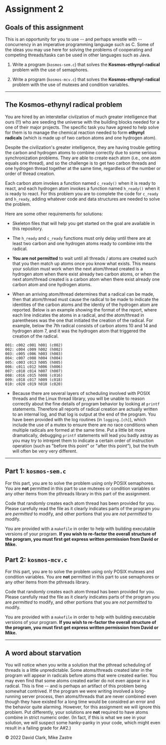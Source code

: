 # Assignment 2

## Goals of this assignment

This is an opportunity for you to use -- and perhaps wrestle with --
concurrency in an imperative programming language such as C. Some of
the ideas you may use here for solving the problems of cooperating
and competing threads/tasks can be used in other languages such as Java.

1. Write a program (`kosmos-sem.c`) that solves the **Kosmos-ethynyl-radical**
problem with the use of semaphores.

2. Write a program (`kosmos-mcv.c`) that solves the **Kosmos-ethynyl-radical**
problem with the use of mutexes and condition variables.

---

## The **Kosmos-ethynyl radical** problem

You are hired by an interstellar civilzation of much greater intelligence that
ours (!!) who are seeding the universe with the building blocks needed for a
one of their major projects. The specific task you have agreed to help solve
for them is to manage the chemical reaction needed to form **ethynyl radicals**
(which is made up of two carbon atoms and one hydrogen atom).

Despite the civilization's greater intelligence, they are having trouble getting
the carbon and hydrogen atoms to combine correctly due to some serious synchronization
problems. They are able to create each atom (i.e., one atom equals one thread), and so 
the challenge is to get two carbon threads and one hydrogen thread together at the
same time, regardless of the number or order of thread creation.

Each carbon atom invokes a function named `c_ready()` when it is ready to react, and
each hydrogen atom invokes a function named `h_ready()` when it is ready to react.
For this problem you are to complete the code for `c_ready` and `h_ready`, adding 
whatever code and data structures are needed to solve the problem.

Here are some other requirements for solutions:

* Skeleton files that will help you get started on the goal are available in
  this repository.

* The `h_ready` and `c_ready` functions must only delay until there are at least
  two carbon and one hydrogen atoms ready to combine into the radical.

* **You are not permitted** to wait until all threads / atoms are created such
  that you then match up atoms once you know what exists. This means your
  solution must work when the next atom/thread created is a hydrogen atom when
  there exist already two carbon atoms, or when the next atom/thread created is a
  carbon atom when there exist already one carbon atom and one hydrogen atoms.

* When an arriving atom/thread determines that a radical can be made, then that
  atom/thread must cause the radical to be made to indicate the identities of the
  carbon atoms and the identiy of the hydrogen atom are reported. Below is an
  example showing the format of the report, where each line indicates the atoms
  in a radical, and the atom/thread in parentheses was the one that initiated the
  creation of the radical. For example, below the 7th radical consists of carbon
  atoms 10 and 14 and hydrogen atom 7, and it was the hydrogen atom that triggered
  the creation of the radical.

```
001: c002 c001 h001 (c002)
002: c004 c009 h002 (h002)
003: c005 c006 h003 (h003)
004: c007 c008 h004 (h004)
005: c003 c013 h005 (h005)
006: c011 c012 h006 (h006)
007: c010 c014 h007 (h007)
008: c016 c015 h008 (c016)
009: c018 c017 h009 (c018)
010: c020 c019 h010 (c020)
```

* Because there are several layers of scheduling involved with POSIX threads
and the Linux thread library, you will be unable to reason correctly about the
fine details of program behavior by looking at `printf` statements. Therefore
all reports of radical creation are actually written to an internal log, and
that log is output at the end of the program. You have been provided with the
log routines (in `logging.[ch]`), which include the use of a mutex to ensure
there are no race conditions when multiple radicals are formed at the same
time. Put a little bit more dramatically, debugging `printf` statements will
lead you badly astray as you may try to intrepret them to indicate a certain
order of instruction operation (such as "before this point" or "after this
point"), but the truth will often be very very different.

---

## Part 1: `kosmos-sem.c`

For this part, you are to solve the problem using only POSIX semaphores. You are **not** 
permitted in this part to use mutexes or condition variables or any other items from 
the pthreads library in this part of the assignment.

Code that randomly creates each atom thread has been provided for you. Please carefully 
read the file as it clearly indicates parts of the program you are *permitted* to modify,
and other portions that you are *not permitted* to modify.

You are provided with a `makefile` in order to help with building executable
versions of your program. **If you wish to re-factor the overall structure of
the program, you must first get express written permission from David or Mike.**


## Part 2: `kosmos-mcv.c`

For this part, you are to solve the problem using only POSIX mutexes and
condition variables. You are **not** permitted in this part to use semaphores
or any other items from the pthreads library.

Code that randomly creates each atom thread has been provided for you. Please carefully 
read the file as it clearly indicates parts of the program you are *permitted* to modify,
and other portions that you are *not permitted* to modify.

You are provided with a `makefile` in order to help with building executable
versions of your program. **If you wish to re-factor the overall structure of
the program, you must first get express written permission from David or Mike.**

---

## A word about starvation

You will notice when you write a solution that the pthread scheduling of
threads is a little unpredictable. Some atoms/threads created later in the
program will appear in radicals before atoms that were created earlier. You may
even find that some atoms created earlier do not even appear in a radical. This
is fine -- and is perhaps an artifact of this problem being somewhat contrived.
If the program we were writing involved a long-running server process, then
atoms/threads that are never combined even though they have existed for a long
time would be considred an error and the behavior quite alarming. However, for
this assignment we will ignore this problem. Put differently, your solutions are
**not** required to have atoms combine in strict numeric order. (In fact, if
this is what we see in your solution, we will suspect some hanky-panky in your
code, which might even result in a failing grade for A#2.)

&copy; 2022 David Clark, Mike Zastre
